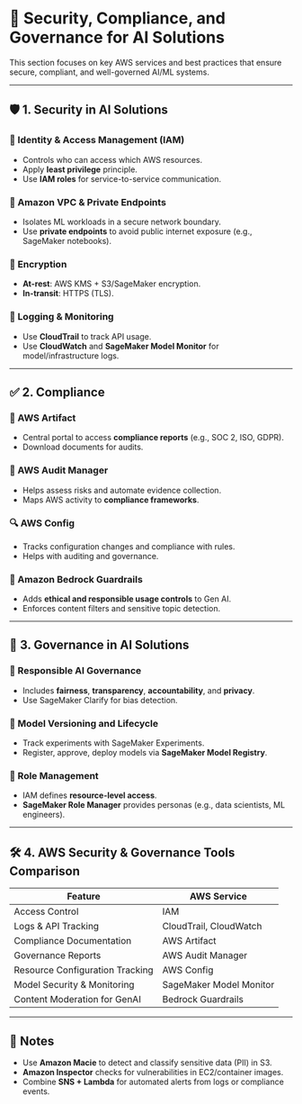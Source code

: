 # 🔐 Security, Compliance, and Governance for AI Solutions

This section focuses on key AWS services and best practices that ensure secure, compliant, and well-governed AI/ML systems.

---

## 🛡️ 1. **Security in AI Solutions**

### 🔐 Identity & Access Management (IAM)
- Controls who can access which AWS resources.
- Apply **least privilege** principle.
- Use **IAM roles** for service-to-service communication.

### 🔐 Amazon VPC & Private Endpoints
- Isolates ML workloads in a secure network boundary.
- Use **private endpoints** to avoid public internet exposure (e.g., SageMaker notebooks).

### 🔐 Encryption
- **At-rest**: AWS KMS + S3/SageMaker encryption.
- **In-transit**: HTTPS (TLS).

### 🔐 Logging & Monitoring
- Use **CloudTrail** to track API usage.
- Use **CloudWatch** and **SageMaker Model Monitor** for model/infrastructure logs.

---

## ✅ 2. **Compliance**

### 🔎 AWS Artifact
- Central portal to access **compliance reports** (e.g., SOC 2, ISO, GDPR).
- Download documents for audits.

### 📄 AWS Audit Manager
- Helps assess risks and automate evidence collection.
- Maps AWS activity to **compliance frameworks**.

### 🔍 AWS Config
- Tracks configuration changes and compliance with rules.
- Helps with auditing and governance.

### 🧠 Amazon Bedrock Guardrails
- Adds **ethical and responsible usage controls** to Gen AI.
- Enforces content filters and sensitive topic detection.

---

## 🧭 3. **Governance in AI Solutions**

### 🧠 Responsible AI Governance
- Includes **fairness**, **transparency**, **accountability**, and **privacy**.
- Use SageMaker Clarify for bias detection.

### 🧾 Model Versioning and Lifecycle
- Track experiments with SageMaker Experiments.
- Register, approve, deploy models via **SageMaker Model Registry**.

### 👥 Role Management
- IAM defines **resource-level access**.
- **SageMaker Role Manager** provides personas (e.g., data scientists, ML engineers).

---

## 🛠️ 4. **AWS Security & Governance Tools Comparison**

| Feature                          | AWS Service                 |
|----------------------------------|-----------------------------|
| Access Control                  | IAM                         |
| Logs & API Tracking             | CloudTrail, CloudWatch      |
| Compliance Documentation        | AWS Artifact                |
| Governance Reports              | AWS Audit Manager           |
| Resource Configuration Tracking | AWS Config                  |
| Model Security & Monitoring     | SageMaker Model Monitor     |
| Content Moderation for GenAI    | Bedrock Guardrails          |

---

## 📝 Notes

- Use **Amazon Macie** to detect and classify sensitive data (PII) in S3.
- **Amazon Inspector** checks for vulnerabilities in EC2/container images.
- Combine **SNS + Lambda** for automated alerts from logs or compliance events.

